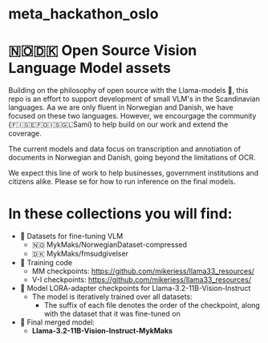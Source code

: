 # meta_hackathon_oslo

# 🇳🇴🇩🇰 Open Source Vision Language Model assets
Building on the philosophy of open source with the Llama-models 🦙, this repo is an effort to support development of small VLM's in the Scandinavian languages. Aa we are only fluent in Norwegian and Danish, we have focused on these two languages. However, we encourgage the community (🇫🇮🇸🇪🇫🇴🇮🇸🇬🇱Sami) to help build on our work and extend the coverage. 

The current models and data focus on transcription and annotiation of documents in Norwegian and Danish, going beyond the limitations of OCR.

We expect this line of work to help businesses, government institutions and citizens alike. Please se <repo> for how to run inference on the final models.

# In these collections you will find:
- 💽 Datasets for fine-tuning VLM
  - 🇳🇴 MykMaks/NorwegianDataset-compressed
  - 🇩🇰 MykMaks/fmsudgivelser
- 💾 Training code
  - MM checkpoints: https://github.com/mikeriess/llama33_resources/
  - V-I checkpoints: https://github.com/mikeriess/llama33_resources/
- 🤖 Model LORA-adapter checkpoints for Llama-3.2-11B-Vision-Instruct
  - The model is iteratively trained over all datasets:
    - The suffix of each file denotes the order of the checkpoint, along with the dataset that it was fine-tuned on
- 💸 Final merged model:
  - <b>Llama-3.2-11B-Vision-Instruct-MykMaks</b>
